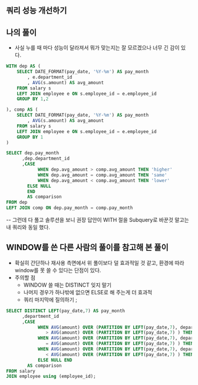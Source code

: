## 쿼리 성능 개선하기

## 나의 풀이
- 사실 누를 때 마다 성능이 달라져서 뭐가 맞는지는 잘 모르겠으나 너무 긴 감이 있다. 
```sql
WITH dep AS (
    SELECT DATE_FORMAT(pay_date, '%Y-%m') AS pay_month
        , e.department_id  
        , AVG(s.amount) AS avg_amount
    FROM salary s
    LEFT JOIN employee e ON s.employee_id = e.employee_id 
    GROUP BY 1,2 

), comp AS (
    SELECT DATE_FORMAT(pay_date, '%Y-%m') AS pay_month
        , AVG(s.amount) AS avg_amount
    FROM salary s
    LEFT JOIN employee e ON s.employee_id = e.employee_id 
    GROUP BY 1
)

SELECT dep.pay_month
      ,dep.department_id
      ,CASE 
            WHEN dep.avg_amount > comp.avg_amount THEN 'higher' 
            WHEN dep.avg_amount = comp.avg_amount THEN 'same'             
            WHEN dep.avg_amount < comp.avg_amount THEN 'lower'  
        ELSE NULL
        END
        AS comparison    
FROM dep
LEFT JOIN comp ON dep.pay_month = comp.pay_month 
```

-- 그런데 다 풀고 솔루션을 보니 권장 답안이 WITH 절을 Subquery로 바꾼것 말고는 내 쿼리와 동일 했다. 

## WINDOW를 쓴 다른 사람의 풀이를 참고해 본 풀이
- 확실히 간단하나 재사용 측면에서 위 풀이보다 덜 효과적일 것 같고, 환경에 따라 window를 못 쓸 수 있다는 단점이 있다.
- 주의할 점
  - WINDOW 쓸 때는 DISTINCT 잊지 말기
  - 나머지 경우가 하나밖에 없으면 ELSE로 해 주는게 더 효과적
  - 쿼리 마지막에 질의하기 ;
 
  
```sql
SELECT DISTINCT LEFT(pay_date,7) AS pay_month
      ,department_id
      ,CASE 
            WHEN AVG(amount) OVER (PARTITION BY LEFT(pay_date,7), department_id )
               > AVG(amount) OVER (PARTITION BY LEFT(pay_date,7) ) THEN 'higher'
            WHEN AVG(amount) OVER (PARTITION BY LEFT(pay_date,7), department_id )
               = AVG(amount) OVER (PARTITION BY LEFT(pay_date,7) ) THEN 'same'                       
            WHEN AVG(amount) OVER (PARTITION BY LEFT(pay_date,7), department_id )
               < AVG(amount) OVER (PARTITION BY LEFT(pay_date,7) ) THEN 'lower'  
            ELSE NULL END
        AS comparison    
FROM salary
JOIN employee using (employee_id);
```


